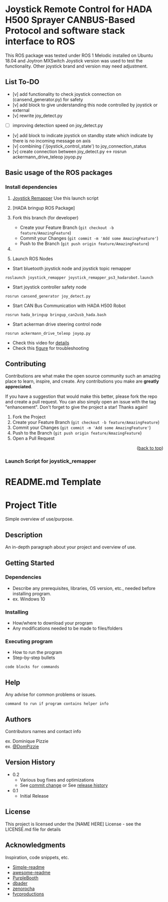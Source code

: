 # Joystick Remote Control for HADA H500 Sprayer CANBUS-Based Protocol and software stack interface to ROS

This ROS package was tested under ROS 1 Melodic installed on Ubuntu 18.04 and Joytron MXSwitch Joystick version was used to test the functionality. Other joystick brand and version may need adjustment.   


## List To-DO

- [v] add functionality to check joystick connection on (cansend_generator.py) for safety
- [v] add block to give understanding this node controlled by joystick or external
- [v] rewrite joy_detect.py
- [ ] improving detection speed on joy_detect.py
- [v] add block to indicate joystick on standby state which indicate by there is no incoming message on axis
- [v] combining ('/joystick_control_state') to joy_connection_status
- [v] create connection between joy_detect.py <-> rosrun ackermann_drive_teleop joyop.py 

## Basic usage of the ROS packages
### Install dependencies

1. [Joystick Remapper](http://wiki.ros.org/joystick_remapper) Use this launch script 
2. [HADA bringup ROS Package]
3. Fork this branch (for developer)
    * Create your Feature Branch (`git checkout -b feature/AmazingFeature`)
    * Commit your Changes (`git commit -m 'Add some AmazingFeature'`)
    * Push to the Branch (`git push origin feature/AmazingFeature`)

4. 
5. Launch ROS Nodes

  * Start bluetooth joystick node and joystick topic remapper 
  ```
  roslaunch joystick_remapper joystick_remapper_ps3_hadarobot.launch 
  ```
  * Start joystick controller safety node 
  ```
  rosrun cansend_generator joy_detect.py
  ```
  * Start CAN Bus Communication with HADA H500 Robot
  ```
  rosrun hada_bringup bringup_can2usb_hada.bash 
  ```
  * Start ackerman drive steering control node 
  ```
  rosrun ackermann_drive_teleop joyop.py
  ```

* Check this video for [details](https://www.youtube.com/watch?v=bRNPGkcOvKI)
* Check this [figure](https://github.com/ditodamaru/cansend_ws_aero/blob/main/docs/rosgraph_hada_remote_control.png) for troubleshooting




<!-- CONTRIBUTING -->
## Contributing

Contributions are what make the open source community such an amazing place to learn, inspire, and create. Any contributions you make are **greatly appreciated**.

If you have a suggestion that would make this better, please fork the repo and create a pull request. You can also simply open an issue with the tag "enhancement".
Don't forget to give the project a star! Thanks again!

1. Fork the Project
2. Create your Feature Branch (`git checkout -b feature/AmazingFeature`)
3. Commit your Changes (`git commit -m 'Add some AmazingFeature'`)
4. Push to the Branch (`git push origin feature/AmazingFeature`)
5. Open a Pull Request

<p align="right">(<a href="#readme-top">back to top</a>)</p>



### Launch Script for joystick_remapper




# README.md Template 
# Project Title

Simple overview of use/purpose.

## Description

An in-depth paragraph about your project and overview of use.

## Getting Started

### Dependencies

* Describe any prerequisites, libraries, OS version, etc., needed before installing program.
* ex. Windows 10

### Installing

* How/where to download your program
* Any modifications needed to be made to files/folders

### Executing program

* How to run the program
* Step-by-step bullets
```
code blocks for commands
```

## Help

Any advise for common problems or issues.
```
command to run if program contains helper info
```

## Authors

Contributors names and contact info

ex. Dominique Pizzie  
ex. [@DomPizzie](https://twitter.com/dompizzie)

## Version History

* 0.2
    * Various bug fixes and optimizations
    * See [commit change]() or See [release history]()
* 0.1
    * Initial Release

## License

This project is licensed under the [NAME HERE] License - see the LICENSE.md file for details

## Acknowledgments

Inspiration, code snippets, etc.
* [Simple-readme](https://gist.github.com/DomPizzie/7a5ff55ffa9081f2de27c315f5018afc)
* [awesome-readme](https://github.com/matiassingers/awesome-readme)
* [PurpleBooth](https://gist.github.com/PurpleBooth/109311bb0361f32d87a2)
* [dbader](https://github.com/dbader/readme-template)
* [zenorocha](https://gist.github.com/zenorocha/4526327)
* [fvcproductions](https://gist.github.com/fvcproductions/1bfc2d4aecb01a834b46)